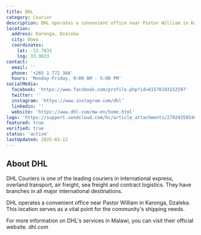 ```yaml
---
title: DHL
category: Courier
description: DHL operates a convenient office near Pastor William in Karonga, Dzaleka. This location serves as a vital point for the community's shipping needs.
location:
  address: Karonga, Dzaleka
  city: Dowa
  coordinates:
    lat: -13.7833
    lng: 33.9833
contact:
  email: ''
  phone: '+265 1 772 366'
  hours: 'Monday-Friday, 9:00 AM - 5:00 PM'
socialMedia:
  facebook: 'https://www.facebook.com/profile.php?id=61570103152597'
  twitter: ''
  instagram: 'https://www.instagram.com/dhl'
  linkedin: ''
  website: 'https://www.dhl.com/mw-en/home.html'
logo: 'https://support.sendcloud.com/hc/article_attachments/27924359340433'
featured: true
verified: true
status: 'active'
lastUpdated: 2025-03-12
---
```


## About DHL

DHL Couriers is one of the leading couriers in international express, overland transport, air freight, sea freight and contract logistics. They have branches in all major international destinations.

DHL operates a convenient office near Pastor William in Karonga, Dzaleka. This location serves as a vital point for the community's shipping needs. 

For more information on DHL's services in Malawi, you can visit their official website. dhl.com
